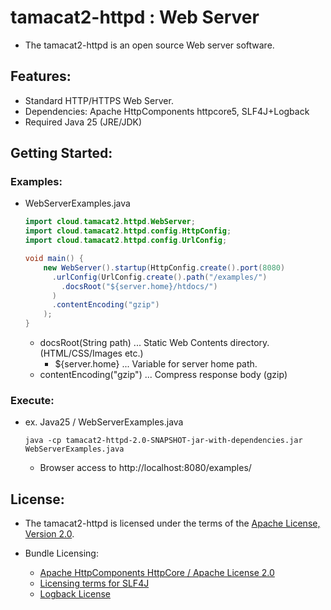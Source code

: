 # tamacat2-httpd : Web Server
- The tamacat2-httpd is an open source Web server software.

## Features:
- Standard HTTP/HTTPS Web Server.
- Dependencies: Apache HttpComponents httpcore5, SLF4J+Logback
- Required Java 25 (JRE/JDK)

## Getting Started:

### Examples:
- WebServerExamples.java
  ```java
  import cloud.tamacat2.httpd.WebServer;
  import cloud.tamacat2.httpd.config.HttpConfig;
  import cloud.tamacat2.httpd.config.UrlConfig;
  
  void main() {
      new WebServer().startup(HttpConfig.create().port(8080)
        .urlConfig(UrlConfig.create().path("/examples/")
          .docsRoot("${server.home}/htdocs/")
        )
        .contentEncoding("gzip")
      );
  }
  ```
  - docsRoot(String path) ... Static Web Contents directory. (HTML/CSS/Images etc.)
    - ${server.home} ... Variable for server home path.
  - contentEncoding("gzip") ... Compress response body (gzip)


### Execute:
- ex. Java25 / WebServerExamples.java
  ```
  java -cp tamacat2-httpd-2.0-SNAPSHOT-jar-with-dependencies.jar WebServerExamples.java
  ```

  - Browser access to http://localhost:8080/examples/

## License:
- The tamacat2-httpd is licensed under the terms of the [Apache License, Version 2.0](https://github.com/tamacat-cloud/tamacat2/blob/main/LICENSE.txt).

- Bundle Licensing:
  - [Apache HttpComponents HttpCore / Apache License 2.0](https://www.apache.org/licenses/LICENSE-2.0)
  - [Licensing terms for SLF4J](http://www.slf4j.org/license.html)
  - [Logback License](https://logback.qos.ch/license.html)
